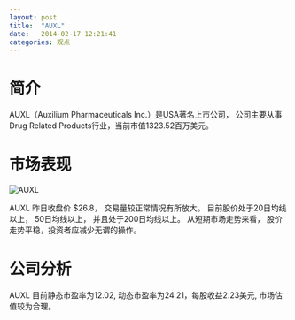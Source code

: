 ```yaml
---
layout: post
title:  "AUXL"
date:   2014-02-17 12:21:41
categories: 观点
---
```


# 简介
AUXL（Auxilium Pharmaceuticals Inc.）是USA著名上市公司，
公司主要从事Drug Related Products行业，当前市值1323.52百万美元。

# 市场表现

![AUXL](http://finviz.com/chart.ashx?t=AUXL&ty=c&ta=1&p=d&s=l)

AUXL 昨日收盘价 $26.8，
交易量较正常情况有所放大。
目前股价处于20日均线以上，
50日均线以上，
并且处于200日均线以上。
从短期市场走势来看，
股价走势平稳，投资者应减少无谓的操作。

# 公司分析
AUXL 目前静态市盈率为12.02, 动态市盈率为24.21，每股收益2.23美元,
市场估值较为合理。
